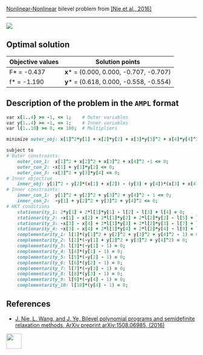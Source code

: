 [Nonlinear-Nonlinear](/BASBLib/NLP-NLP-problems) bilevel problem from [\[Nie et al., 2016\]][Nie et al., 2016]

---

![](https://github.com/basblsolver/BASBLib/wiki/images/nwj_2016_03_eq.jpg)

## Optimal solution

Objective values   | Solution points                         |
------------------ | --------------------------------------- |
F* = -0.437        | __x__* = (0.000, 0.000, -0.707, -0.707) |
f* = -1.190        | __y__* = (0.618, 0.000, -0.558, -0.554) |

## Description of the problem in the `AMPL` format

```ruby
var x{1..4} >= -1, <= 1;    # Outer variables
var y{1..4} >= -1, <= 1;    # Inner variables
var l{1..10} >= 0, <= 100;  # Multipliers

minimize outer_obj: x[1]^2*y[1] + x[2]*y[2] + x[3]*y[3]^2 + x[4]*y[4]^2;

subject to
# Outer constraints:
    outer_con_1:  x[1]^2 + x[2]^2 + x[3]^2 + x[4]^2 -1 <= 0;
    outer_con_2: -x[1] + y[1]*y[2] <= 0;
    outer_con_3: -x[3]^2 + y[3]*y[4] <= 0;
# Inner objective
    inner_obj: y[1]^2 - y[2]*(x[1] + x[2]) - (y[3] + y[4])*(x[3] + x[4]) = 0;
# Inner constraints:
    inner_con_1:  y[1]^2 + y[2]^2 + y[3]^2 + y[4]^2 - 1 <= 0;
    inner_con_2:  -y[1] + y[2]^2 + y[3]^2 + y[4]^2 <= 0;
# KKT conditions
    stationarity_1: 2*y[1] + 2*l[1]*y[1] - l[2] - l[3] + l[4] = 0;
    stationarity_2: -x[1] - x[2] + 2*l[1]*y[2] + 2*l[2]*y[2] - l[5] + l[6] = 0;
    stationarity_3: -x[3] - x[4] + 2*l[1]*y[3] + 2*l[2]*y[3] - l[7] + l[8] = 0;
    stationarity_4: -x[3] - x[4] + 2*l[1]*y[4] + 2*l[2]*y[4] - l[9] + l[10] = 0;
    complementarity_1: l[1]*(y[1]^2 + y[2]^2 + y[3]^2 + y[4]^2 - 1) = 0;
    complementarity_2: l[2]*(-y[1] + y[2]^2 + y[3]^2 + y[4]^2) = 0;
    complementarity_3: l[3]*(-y[1] - 1) = 0;
    complementarity_4: l[4]*(y[1] - 1) = 0;
    complementarity_5: l[5]*(-y[2] - 1) = 0;
    complementarity_6: l[6]*(y[2] - 1) = 0;
    complementarity_7: l[7]*(-y[3] - 1) = 0;
    complementarity_8: l[8]*(y[3] - 1) = 0;
    complementarity_9: l[9]*(-y[4] - 1) = 0;
    complementarity_10: l[10]*(y[4] - 1) = 0;
```

##  References

 - [J. Nie, L. Wang, and J. Ye, Bilevel polynomial programs and semidefinite relaxation methods, ArXiv preprint arXiv:1508.06985, (2016)](https://arxiv.org/pdf/1508.06985v3.pdf)

[<img src="http://www.interupgrade.com/images/pfeil-backbutton.png" width="40" height="40">](/BASBLib/NLP-NLP-problems "Back to summary of NLP-NLP bilevel problems")

[Nie et al., 2016]: https://arxiv.org/pdf/1508.06985v3.pdf